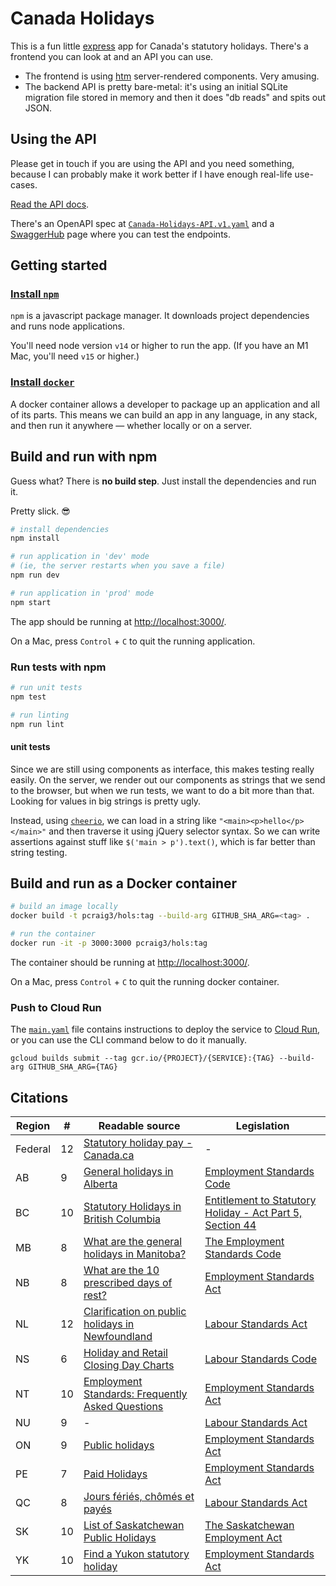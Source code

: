 # Canada Holidays

This is a fun little [express](https://expressjs.com/) app for Canada's statutory holidays. There's a frontend you can look at and an API you can use.

- The frontend is using [htm](https://github.com/developit/htm) server-rendered components. Very amusing.
- The backend API is pretty bare-metal: it's using an initial SQLite migration file stored in memory and then it does "db reads" and spits out JSON.

## Using the API

Please get in touch if you are using the API and you need something, because I can probably make it work better if I have enough real-life use-cases.

[Read the API docs](https://github.com/pcraig3/hols/blob/main/API.md).

There's an OpenAPI spec at [`Canada-Holidays-API.v1.yaml`](https://github.com/pcraig3/hols/blob/main/reference/Canada-Holidays-API.v1.yaml) and a <a href="https://app.swaggerhub.com/apis/pcraig3/canada-holidays/" target="_blank">SwaggerHub</a> page where you can test the endpoints.

## Getting started

### [Install `npm`](https://www.npmjs.com/get-npm)

`npm` is a javascript package manager. It downloads project dependencies and runs node applications.

You'll need node version `v14` or higher to run the app. (If you have an M1 Mac, you'll need `v15` or higher.)

### [Install `docker`](https://docs.docker.com/install/)

A docker container allows a developer to package up an application and all of its parts. This means we can build an app in any language, in any stack, and then run it anywhere — whether locally or on a server.

## Build and run with npm

Guess what? There is **no build step**. Just install the dependencies and run it.

Pretty slick. 😎

```bash
# install dependencies
npm install

# run application in 'dev' mode
# (ie, the server restarts when you save a file)
npm run dev

# run application in 'prod' mode
npm start
```

The app should be running at [http://localhost:3000/](http://localhost:3000/).

On a Mac, press `Control` + `C` to quit the running application.

### Run tests with npm

```bash
# run unit tests
npm test

# run linting
npm run lint
```

#### unit tests

Since we are still using components as interface, this makes testing really easily. On the server, we render out our components as strings that we send to the browser, but when we run tests, we want to do a bit more than that. Looking for values in big strings is pretty ugly.

Instead, using [`cheerio`](https://cheerio.js.org/), we can load in a string like `"<main><p>hello</p></main>"` and then traverse it using jQuery selector syntax. So we can write assertions against stuff like `$('main > p').text()`, which is far better than string testing.

## Build and run as a Docker container

```bash
# build an image locally
docker build -t pcraig3/hols:tag --build-arg GITHUB_SHA_ARG=<tag> .

# run the container
docker run -it -p 3000:3000 pcraig3/hols:tag
```

The container should be running at [http://localhost:3000/](http://localhost:3000/).

On a Mac, press `Control` + `C` to quit the running docker container.

### Push to Cloud Run

The [`main.yaml`](https://github.com/pcraig3/hols/blob/main/.github/workflows/main.yml) file contains instructions to deploy the service to [Cloud Run](https://cloud.google.com/run), or you can use the CLI command below to do it manually.

```
gcloud builds submit --tag gcr.io/{PROJECT}/{SERVICE}:{TAG} --build-arg GITHUB_SHA_ARG={TAG}
```

## Citations

| Region  | #   | Readable source                                                                                                                                                                                            | Legislation                                                                                                                                                                                                           |
| ------- | --- | ---------------------------------------------------------------------------------------------------------------------------------------------------------------------------------------------------------- | --------------------------------------------------------------------------------------------------------------------------------------------------------------------------------------------------------------------- |
| Federal | 12  | [Statutory holiday pay - Canada.ca](https://www.tpsgc-pwgsc.gc.ca/remuneration-compensation/services-paye-pay-services/paye-information-pay/vie-life/vie-conge-life-leave/conge-paye-holiday-pay-eng.html) | -                                                                                                                                                                                                                     |
| AB      | 9   | [General holidays in Alberta](https://www.alberta.ca/alberta-general-holidays.aspx#toc-1)                                                                                                                  | [Employment Standards Code](https://www.canlii.org/en/ab/laws/stat/rsa-2000-c-e-9/latest/rsa-2000-c-e-9.html#sec25)                                                                                                   |
| BC      | 10  | [Statutory Holidays in British Columbia](https://www2.gov.bc.ca/gov/content/employment-business/employment-standards-advice/employment-standards/statutory-holidays#body)                                  | [Entitlement to Statutory Holiday - Act Part 5, Section 44](https://www2.gov.bc.ca/gov/content/employment-business/employment-standards-advice/employment-standards/forms-resources/igm/esa-part-5-section-44#policy) |
| MB      | 8   | [What are the general holidays in Manitoba?](https://www.gov.mb.ca/labour/standards/doc,gen-holidays-after-april-30-07,factsheet.html#q12)                                                                 | [The Employment Standards Code](https://web2.gov.mb.ca/laws/statutes/ccsm/e110e.php#21)                                                                                                                               |
| NB      | 8   | [What are the 10 prescribed days of rest?](https://www2.gnb.ca/content/gnb/en/departments/elg/local_government/content/governance/content/days_of_rest_act/faq.html#2)                                     | [Employment Standards Act](http://laws.gnb.ca/en/ShowPdf/cs/E-7.2.pdf)                                                                                                                                                |
| NL      | 12  | [Clarification on public holidays in Newfoundland](https://gist.github.com/pcraig3/81dff348ddf52777c9f918c3032531bd)                                                                                       | [Labour Standards Act](https://assembly.nl.ca/legislation/sr/statutes/l02.htm#14_)                                                                                                                                    |
| NS      | 6   | [Holiday and Retail Closing Day Charts](https://novascotia.ca/lae/employmentrights/holidaychart.asp)                                                                                                       | [Labour Standards Code](https://novascotia.ca/lae/employmentrights/holidaychart.asp)                                                                                                                                  |
| NT      | 10  | [Employment Standards: Frequently Asked Questions](https://www.ece.gov.nt.ca/en/services/employment-standards/frequently-asked-questions)                                                                  | [Employment Standards Act](https://www.justice.gov.nt.ca/en/files/legislation/employment-standards/employment-standards.a.pdf)                                                                                        |
| NU      | 9   | -                                                                                                                                                                                                          | [Labour Standards Act](https://nu-lsco.ca/faq-s?tmpl=component&faqid=11)                                                                                                                                              |
| ON      | 9   | [Public holidays](https://www.ontario.ca/document/your-guide-employment-standards-act-0/public-holidays)                                                                                                   | [Employment Standards Act](https://www.ontario.ca/laws/statute/00e41#BK0)                                                                                                                                             |
| PE      | 7   | [Paid Holidays](https://www.princeedwardisland.ca/en/information/economic-growth-tourism-and-culture/paid-holidays)                                                                                        | [Employment Standards Act](https://www.princeedwardisland.ca/sites/default/files/legislation/E-06-2-Employment%20Standards%20Act.pdf)                                                                                 |
| QC      | 8   | [Jours fériés, chômés et payés](https://www2.gouv.qc.ca/entreprises/portail/quebec/ressourcesh?lang=fr&g=ressourcesh&sg=personnel&t=o&e=2318829344:3908165687)                                             | [Labour Standards Act](https://www.cnt.gouv.qc.ca/en/leaves-and-absences/statutory-holidays/labour-standards/section-60/index.html)                                                                                   |
| SK      | 10  | [List of Saskatchewan Public Holidays](https://www.saskatchewan.ca/business/employment-standards/vacations-holidays-leaves-and-absences/public-statutory-holidays/list-of-saskatchewan-public-holidays)    | [The Saskatchewan Employment Act](https://publications.saskatchewan.ca/#/products/70351)                                                                                                                              |
| YK      | 10  | [Find a Yukon statutory holiday](https://yukon.ca/en/doing-business/employer-responsibilities/find-yukon-statutory-holiday)                                                                                | [Employment Standards Act](http://www.gov.yk.ca/legislation/acts/emst_c.pdf)                                                                                                                                          |
